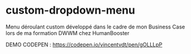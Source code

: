 # custom-dropdown-menu
 
 Menu déroulant custom développé dans le cadre de mon Business Case lors de ma formation DWWM chez HumanBooster

DEMO CODEPEN : https://codepen.io/vincentvdt/pen/gOLLLpP
